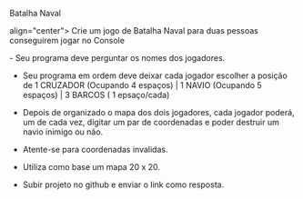 
 Batalha Naval 
<p> align="center"> Crie um jogo de Batalha Naval para duas pessoas conseguirem jogar no Console</p>

<p> - Seu programa deve perguntar os nomes dos jogadores.<br>

- Seu programa em ordem deve deixar cada jogador escolher a posição de 1 CRUZADOR (Ocupando 4 espaços) | 1 NAVIO (Ocupando 5 espaços) | 3 BARCOS ( 1 epsaço/cada) <br>

- Depois de organizado o mapa dos dois jogadores, cada jogador poderá, um de cada vez, digitar um par de coordenadas e poder destruir um navio inimigo ou não. <br>

- Atente-se para coordenadas invalidas. <br>

- Utiliza como base um mapa 20 x 20. <br>

- Subir projeto no github e enviar o link como resposta. </p>


